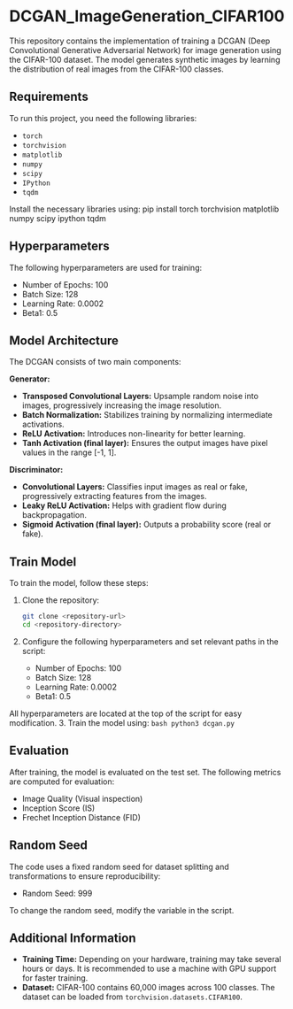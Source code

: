 # DCGAN_ImageGeneration_CIFAR100

This repository contains the implementation of training a DCGAN (Deep Convolutional Generative Adversarial Network) for image generation using the CIFAR-100 dataset. The model generates synthetic images by learning the distribution of real images from the CIFAR-100 classes.

## Requirements

To run this project, you need the following libraries:

- `torch`
- `torchvision`
- `matplotlib`
- `numpy`
- `scipy`
- `IPython`
- `tqdm`

Install the necessary libraries using:
pip install torch torchvision matplotlib numpy scipy ipython tqdm
## Hyperparameters

The following hyperparameters are used for training:

- Number of Epochs: 100
- Batch Size: 128
- Learning Rate: 0.0002
- Beta1: 0.5

## Model Architecture

The DCGAN consists of two main components:

**Generator:**
- **Transposed Convolutional Layers:** Upsample random noise into images, progressively increasing the image resolution.
- **Batch Normalization:** Stabilizes training by normalizing intermediate activations.
- **ReLU Activation:** Introduces non-linearity for better learning.
- **Tanh Activation (final layer):** Ensures the output images have pixel values in the range [-1, 1].

**Discriminator:**
- **Convolutional Layers:** Classifies input images as real or fake, progressively extracting features from the images.
- **Leaky ReLU Activation:** Helps with gradient flow during backpropagation.
- **Sigmoid Activation (final layer):** Outputs a probability score (real or fake).

## Train Model

To train the model, follow these steps:

1. Clone the repository:
    ```bash
    git clone <repository-url>
    cd <repository-directory>
    ```

2. Configure the following hyperparameters and set relevant paths in the script:

    - Number of Epochs: 100  
    - Batch Size: 128  
    - Learning Rate: 0.0002  
    - Beta1: 0.5  

  All hyperparameters are located at the top of the script for easy modification.
3. Train the model using:
    ```bash
    python3 dcgan.py
    ```
## Evaluation

After training, the model is evaluated on the test set. The following metrics are computed for evaluation:

- Image Quality (Visual inspection)
- Inception Score (IS)
- Frechet Inception Distance (FID)

## Random Seed

The code uses a fixed random seed for dataset splitting and transformations to ensure reproducibility:

- Random Seed: 999

To change the random seed, modify the variable in the script.

## Additional Information

- **Training Time:** Depending on your hardware, training may take several hours or days. It is recommended to use a machine with GPU support for faster training.
- **Dataset:** CIFAR-100 contains 60,000 images across 100 classes. The dataset can be loaded from `torchvision.datasets.CIFAR100`.
